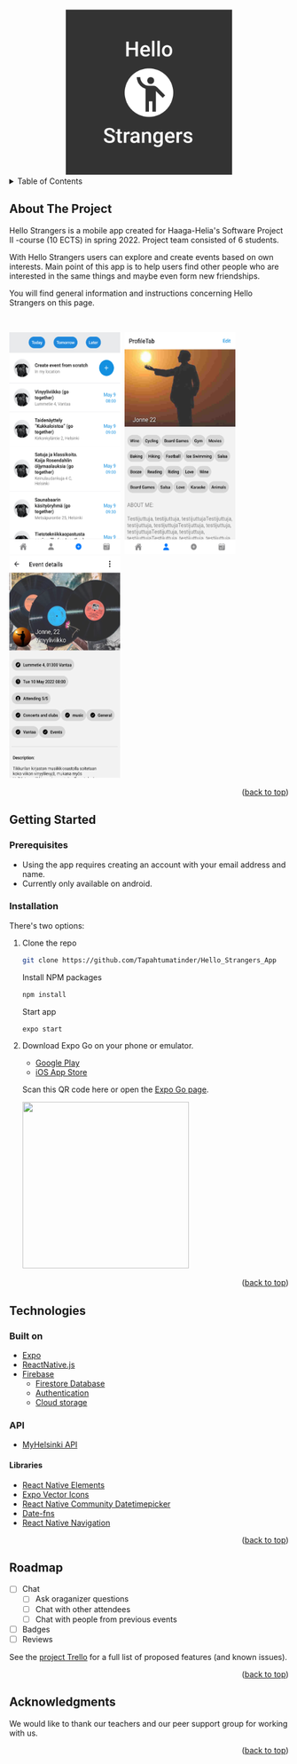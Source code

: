 <div id="top"></div>

<!-- PROJECT LOGO -->
<div align="center">
    <img src="assets/splash.png" alt="Logo" width="300" height="300">
  </a>
</div>

<!-- TABLE OF CONTENTS -->
<details>
  <summary>Table of Contents</summary>
  <ol>
    <li>
      <a href="#about-the-project">About The Project</a>
    </li>
    <li>
      <a href="#getting-started">Getting Started</a>
      <ul>
        <li><a href="#prerequisites">Prerequisites</a></li>
        <li><a href="#installation">Installation</a></li>
      </ul>
    </li>
    <li><a href="#technologies">Technologies</a></li>
    <li><a href="#roadmap">Roadmap</a></li>
    <li><a href="#acknowledgments">Acknowledgments</a></li>
  </ol>
</details>

<!-- ABOUT THE PROJECT -->
## About The Project

Hello Strangers is a mobile app created for Haaga-Helia's Software Project II -course (10 ECTS) in spring 2022. Project team consisted of 6 students.

With Hello Strangers users can explore and create events based on own interests. Main point of this app is to help users find other people who are interested in the same things and maybe even form new friendships.

You will find general information and instructions concerning Hello Strangers on this page.

<br />
  
<img src="assets/MyHelsinkiEvents.png" alt="Logo" width="200" height="400">&nbsp;&nbsp;<img src="assets/ProfileView.png" alt="Logo" width="200" height="400">
<img src="assets/EventView.png" alt="Logo" width="200" height="400">&nbsp;&nbsp;

<p align="right">(<a href="#top">back to top</a>)</p>


<!-- GETTING STARTED -->
## Getting Started
  
### Prerequisites
  - Using the app requires creating an account with your email address and name.
  - Currently only available on android.

### Installation

  There's two options:
  
1.
    Clone the repo
    ```sh
    git clone https://github.com/Tapahtumatinder/Hello_Strangers_App
    ```
    Install NPM packages
    ```sh
    npm install
    ```
    Start app
    ```sh
    expo start
    ```
2.
    Download Expo Go on your phone or emulator.
      - [Google Play](https://play.google.com/store/apps/details?id=host.exp.exponent&hl=en&gl=US)
      - [iOS App Store](https://apps.apple.com/us/app/expo-go/id982107779)

    Scan this QR code here or open the [Expo Go page](https://expo.dev/@maruzella/hello_strangers_app).
    
    <img src="https://qr.expo.dev/expo-go?owner=maruzella&slug=hello_strangers_app&releaseChannel=default&host=exp.host" width="300" height="300">

<p align="right">(<a href="#top">back to top</a>)</p>
  

<!-- Technologies -->
## Technologies

### Built on
* [Expo](https://expo.dev/)
* [ReactNative.js](https://reactnative.dev/)
* [Firebase](https://firebase.google.com/)
    * [Firestore Database](https://firebase.google.com/docs/firestore)
    * [Authentication](https://firebase.google.com/docs/auth)
    * [Cloud storage](https://firebase.google.com/docs/storage)

### API
* [MyHelsinki API](https://open-api.myhelsinki.fi/)

#### Libraries
* [React Native Elements](https://reactnativeelements.com/)
* [Expo Vector Icons](https://docs.expo.dev/guides/icons/)
* [React Native Community Datetimepicker](https://github.com/react-native-datetimepicker/datetimepicker)
* [Date-fns](https://date-fns.org/)
* [React Native Navigation](https://reactnavigation.org/docs/getting-started)

<p align="right">(<a href="#top">back to top</a>)</p>


<!-- ROADMAP -->
## Roadmap

- [ ] Chat
  - [ ] Ask oraganizer questions
  - [ ] Chat with other attendees
  - [ ] Chat with people from previous events
- [ ] Badges
- [ ] Reviews

See the [project Trello](https://trello.com/b/1zXl95xR/tulevaisuus-sprint) for a full list of proposed features (and known issues).

<p align="right">(<a href="#top">back to top</a>)</p>


<!-- ACKNOWLEDGMENTS -->
## Acknowledgments

We would like to thank our teachers and our peer support group for working with us.

<p align="right">(<a href="#top">back to top</a>)</p>
